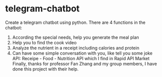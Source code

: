 # telegram-chatbot
Create a telegram chatbot using python.
There are 4 functions in the chatbot:
1. According the special needs, help you generate the meal plan
2. Help you to find the cook video
3. Analyze the nutrient in a receipt including calories and protein
4. Can have some simple conversation with you, like tell you some joke
API:
Receipe - Food - Nutrition API which I find in Rapid API Market
Finally, thanks for professor Fan Zhang and my group members, I have done this project with their help.
